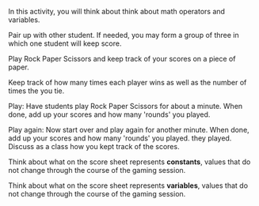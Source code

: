 In this activity, you will think about think about math operators and variables.


Pair up with other student. If needed, you may form a group of three in which one student will keep score.
 
Play Rock Paper Scissors and keep track of your scores on a piece of paper. 
 
Keep track of how many times each player wins as well as the number of times the you tie. 
 
Play: Have students play Rock Paper Scissors for about a minute. When done, add up your scores and how many 'rounds' you played. 
 
Play again: Now start over and play again for another minute. When done, add up your scores and how many 'rounds' you played. they played. 
Discuss as a class how you kept track of the scores.
 
Think about what on the score sheet represents **constants**, values that do not change through the course of the gaming session.

 
Think about what on the score sheet represents **variables**, values that do not change through the course of the gaming session.